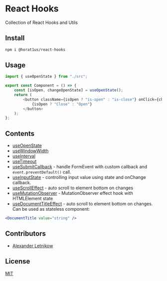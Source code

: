 # React Hooks
Collection of React Hooks and Utils

## Install
```bash
npm i @horat1us/react-hooks
```

## Usage
```typescript jsx
import { useOpenState } from "./src";

export const Component = () => {
    const [isOpen, changeOpenState] = useOpenState();
    return (
        <button className={isOpen ? "is-open" : "is-close"} onClick={changeOpenState}>
            {isOpen ? "Close" : "Open"}
        </button>
    );
};
```

## Contents
- [useOpenState](./src/use-open-state.ts)
- [useWindowWidth](./src/use-window-width.ts)
- [useInterval](./src/use-interval.ts)
- [useTimeout](./src/use-timeout.ts)
- [useSubmitCallback](./src/use-submit-callback.ts) - handle FormEvent with custom callback
and `event.preventDefault()` call.
- [useInputState](./src/use-input-state.ts) - controlling input value using state and onChange callback.
- [useScrollEffect](./src/use-scroll-effect.ts) - auto scroll to element bottom on changes
- [useMutationObserver](./src/use-mutation-observer.ts) - MutationObserver effect hook with HTMLElement state
- [useDocumentTitleEffect](./src/use-document-title-effect.ts) - auto scroll to element bottom on changes. 
Can be used as stateless component:
```jsx harmony
<DocumentTitle value="string" />
  ```

## Contributors
- [Alexander <Horat1us> Letnikow](https://github.com/Horat1us)

## License
[MIT](./LICENSE)
